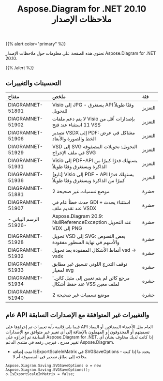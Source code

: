 ﻿---
title: Aspose.Diagram for .NET 20.10 ملاحظات الإصدار
type: docs
weight: 10
url: /ar/net/aspose-diagram-for-net-20-10-release-notes/
---
{{% alert color="primary" %}}

تحتوي هذه الصفحة على معلومات حول ملاحظات الإصدار Aspose.Diagram for .NET 20.10.

{{% /alert %}}
## **التحسينات والتغييرات**  ##

|**مفتاح**|**ملخص**|**فئة**|
|:- |:- |:- |
|DIAGRAMNET-51891|Visio إلى JPG - يستغرق API وقتًا طويلاً للتحويل|التعزيز|
|DIAGRAMNET-51902|لا يتم دعم ملفات Visio بإصدارات أقل من 11 استثناء عند فتح VSS|التعزيز|
|DIAGRAMNET-51906|تصدير VSDX إلى PDF: مشاكل في عرض الخط والصورة والأبعاد|التعزيز|
|DIAGRAMNET-51929|VSD إلى SVG التحويل: تحويلات المصفوفة في ملف الإخراج SVG|التعزيز|
|DIAGRAMNET-51931|Visio إلى PDF-API يستهلك قدرًا كبيرًا من الذاكرة ويستغرق وقتًا طويلاً|التعزيز|
|DIAGRAMNET-51936|[تابع] Visio إلى PDF - API يستهلك قدرًا كبيرًا من الذاكرة ويستغرق وقتًا طويلاً|التعزيز|
|DIAGRAMNET-51881|2 موضع تسميات غير صحيحة|حشرة|
|DIAGRAMNET-51907|حدث خطأ عام في GDI + استثناء يحدث عند تقديم ملف VSDX|حشرة|
|الرسم البياني - 51926-|Aspose.Diagram 20.9: NullReferenceException عند التحويل VDX إلى PNG|حشرة|
|DIAGRAMNET-51928|تحويل VSD إلى SVG: بعض النصوص والأسهم في نهاية السطور مفقودة|حشرة|
|DIAGRAMNET-51932|أنماط الأشكال المفقودة بعد تحويل vsd -> vsdx|حشرة|
|DIAGRAMNET-51933|توقف التدرج اللوني تنسيق غير مطابق لمعيار svg|حشرة|
|DIAGRAMNET-51934|مرجع كائن لم يتم تعيين إلى مثيل كائن.' عند حفظ أشكال VSS لملف معين|حشرة|
|DIAGRAMNET-51940|2 موضع تسميات غير صحيحة|حشرة|

## **عام API والتغييرات غير المتوافقة مع الإصدارات السابقة**  ##
فيما يلي قائمة بأية تغييرات تم إجراؤها على API العام مثل الأعضاء المضافين أو المعاد تسميتهم أو المحذوفون أو المهملون بالإضافة إلى أي تغيير غير متوافق مع الإصدارات السابقة تم إجراؤه على Aspose.Diagram for .NET. إذا كانت لديك مخاوف بشأن أي تغيير مدرج ، فيرجى رفعه في منتدى الدعم Aspose.Diagram.

 * تمت إضافة IsExportScaleInMatrix في SVGSaveOptions - يحدد ما إذا كنت بحاجة إلى نطاق تصدير في المصفوفة أم لا.
```
Aspose.Diagram.Saving.SVGSaveOptions o = new Aspose.Diagram.Saving.SVGSaveOptions();
o.IsExportScaleInMatrix = false;
```
